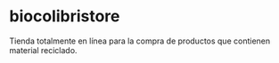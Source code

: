 # biocolibristore
Tienda totalmente en línea para la compra de productos que contienen material reciclado.
